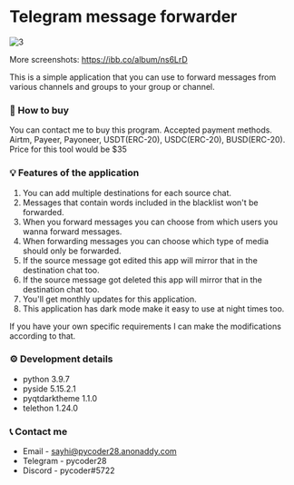 # Telegram message forwarder

<img src="https://i.ibb.co/RzVBjcd/3.png" alt="3" border="0">

More screenshots: https://ibb.co/album/ns6LrD

This is a simple application that you can use to forward messages from various channels and groups to your group or channel.

### 🛒 How to buy
You can contact me to buy this program. Accepted payment methods. Airtm, Payeer, Payoneer, USDT(ERC-20), USDC(ERC-20), BUSD(ERC-20). Price for this tool would be $35

### 💡 Features of the application
1. You can add multiple destinations for each source chat.
2. Messages that contain words included in the blacklist won't be forwarded.
3. When you forward messages you can choose from which users you wanna forward messages.
4. When forwarding messages you can choose which type of media should only be forwarded.
5. If the source message got edited this app will mirror that in the destination chat too.
6. If the source message got deleted this app will mirror that in the destination chat too.
7. You'll get monthly updates for this application.
8. This application has dark mode make it easy to use at night times too.

If you have your own specific requirements I can make the modifications according to that.

### ⚙️ Development details
- python 3.9.7
- pyside 5.15.2.1
- pyqtdarktheme 1.1.0
- telethon 1.24.0

### 📞 Contact me
* Email - sayhi@pycoder28.anonaddy.com
* Telegram - pycoder28
* Discord - pycoder#5722
